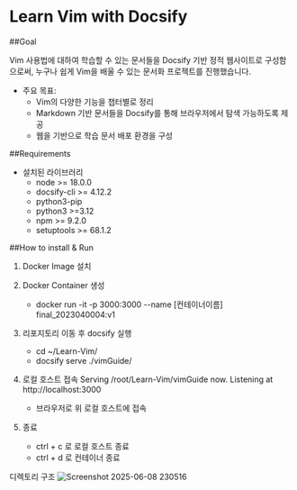 # Learn Vim with Docsify

##Goal

Vim 사용법에 대하여 학습할 수 있는 문서들을 Docsify 기반 정적 웹사이트로 구성함으로써, 누구나 쉽게 Vim을 배울 수 있는 문서화 프로젝트를 진행했습니다.

- 주요 목표:
    - Vim의 다양한 기능을 챕터별로 정리
    - Markdown 기반 문서들을 Docsify를 통해 브라우저에서 탐색 가능하도록 제공
    - 웹을 기반으로 학습 문서 배포 환경을 구성


##Requirements
- 설치된 라이브러리
    - node >= 18.0.0
    - docsify-cli >= 4.12.2
    - python3-pip
    - python3 >=3.12
    - npm >= 9.2.0
    - setuptools >= 68.1.2


##How to install & Run

1. Docker Image 설치

2. Docker Container 생성
    - docker run -it -p 3000:3000 --name [컨테이너이름] final_2023040004:v1

3. 리포지토리 이동 후 docsify 실행
    - cd ~/Learn-Vim/
    - docsify serve ./vimGuide/

4. 로컬 호스트 접속
Serving /root/Learn-Vim/vimGuide now.
Listening at http://localhost:3000
    - 브라우저로 위 로컬 호스트에 접속

5. 종료
    - ctrl + c 로 로컬 호스트 종료
    - ctrl + d 로 컨테이너 종료

디렉토리 구조
![Screenshot 2025-06-08 230516](https://github.com/user-attachments/assets/06f81f2d-e903-4910-bd82-e63bb02adc1b)
